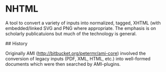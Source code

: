# NHTML

A tool to convert a variety of inputs into normalized, tagged, XHTML (with embedded/linked SVG and PNG where
appropriate. The emphasis is on scholarly publicatuions but much of the technology is general.

## History

Originally AMI (http://bitbucket.org/petermr/ami-core) involved the conversion of legacy inputs (PDF, XML, HTML, etc.) into well-formed documents which were then searched by AMI-plugins.